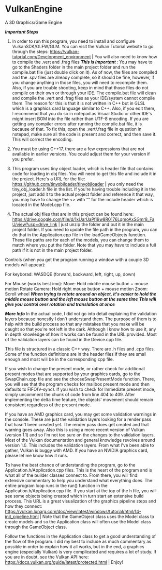 # VulkanEngine
 A 3D Graphics/Game Engine

***Important Steps***
 1. In order to run this program, you need to install and configure VulkanSDK/GLFW/GLM. You can visit the Vulkan Tutorial website to go through the steps: https://vulkan-tutorial.com/Development_environment | You will also need to know how to compile the .vert and .frag files ***This is Important*** : You may have to go to the Shaders folder in the main project folder and run the compile.bat file (just double click on it). As of now, the files are compiled and the .spv files are already complete, so it should be fine, however, if you change anything in those files, you will need to recompile them. Also, if you are trouble shooting, keep in mind that those files do not compile on their own or through your IDE. The compile.bat file will clean and compile the .vert and .frag files as your IDE/system cannot compile them. The reason for this is that it is not written in C++ but in GLSL which is a graphics card language similar to C++. Also, if you edit them, I recommend that you do so in notepad as Visual Studio or other IDE's might insert BOM into the file rather than UTF-8 encoding. If you are getting any compiler errors after running the compile.bat file, it is because of that. To fix this, open the .vert/.frag file in question in notepad, make sure all the code is present and correct, and then save it. This will correct the encoding.
 
 2. You must be using C++17, there are a few expressions that are not available in earlier versions. You could adjust them for your version if you prefer. 
 
 3. This program uses tiny object loader, which is header file that contains code for loading in obj files. You will need to get this file and include it in the project. Here's a URL for the file: https://github.com/tinyobjloader/tinyobjloader | you only need the tiny_obj_loader.h file in the list. If you're having trouble including it in the project, just add it to the actual project folder and reference it that way, you may have to change the <> with "" for the include header which is located in the Model.cpp file. 
 
 4. The actual obj files that are in this project can be found here: https://drive.google.com/file/d/1xUarUaPfl9w8R0176LqmoAxSGmr8_FaU/view?usp=drive_link | just unzip the folder and put it in the main project folder. If you need to update the file path in the program, you can do that in the Application.cpp file in the loadGameObjects function. These file paths are for each of the models, you can change them to match where you put the folder. Note that you may have to include a full path if it is not in the main project folder.

 Controls (when you get the program running a window with a couple 3D models will appear):

 For keyborad: WASDQE (forward, backward, left, right, up, down)

 For Mouse (works best imo):
 Move: Hold middle mouse button + mouse motion
 Rotate Camera: Hold right mouse button + mouse motion
 Zoom: Scroll wheel
                        ***When trying to rotate around an object, it's easier to hold the***
                        ***middle mouse button and the left mouse button at the same time***
                        ***This will give you control over rotation and translation at once***
 
 ***More Info***
 In the actual code, I did not go into detail explaining the validation layers because honestly I don't understand them. The purpose of them is to help with the build process so that any mistakes that you make will be caught so that you're not left in the dark. Although I know how to use it, any in depth knowledge of how it works can be found in the URL provided. Most of the validation layers can be found in the Device.cpp file.

 This file is structured in a classic C++ way. There are .h files and .cpp files. Some of the function definitions are in the header files if they are small enough and most will be in the corresponding cpp file.

 If you wish to change the present mode, or rather check for additional present modes that are supported by your graphics cards, go to the SwapChain.cpp file and see the chooseSwapPresentMode function. There, you will see that the program checks for mailbox present mode and then defaults to FIFO(V-sync). If you wish to check for Immediate present mode, simply uncomment the chunk of code from line 404 to 409. After implementing the delta time feature, the objects' movement should remain consistent regardless of the present mode.

 If you have an AMD graphics card, you may get some validation warnings in the console. These are just the validation layers looking for a render pass that hasn't been created yet. The render pass does get created and that warning goes away. Also this is using a more recent version of Vulkan (version 1.1) and so I'm not too sure on the changes to the validation layers. Most of the Vulkan documentation and general knowledge revolves around version 1.0. This includes the validation layers. From what I've been able to gather, Vulkan is  buggy with AMD. If you have an NVIDIA graphics card, please let me know how it runs.

To have the best chance of understanding the program, go to the Application.h/Application.cpp files. This is the heart of the program and is what all of the builder classes connect to. From there, you will find extensive commentary to help you understand what everything does. The entire program loop runs in the run() function in the Application.h/Application.cpp file. If you start at the top of the h file, you will see some objects being created which in turn start an extensive build process. This URL is a great visualization of the graphics pipeline steps and how they connect: https://vulkan.lunarg.com/doc/view/latest/windows/tutorial/html/14-init_pipeline.html | Note that the GameObject class uses the Model class to create models and so the Application class will often use the Model class through the GameObject class.

Follow the functions in the Application class to get a good understanding of the flow of the program. I did my best to include as much commentary as possible in order to explain how it all works, but in the end, a graphics engine (especially Vulkan) is very complicated and requires a lot of study. If you are in doubt, see the Vulkan API here: https://docs.vulkan.org/guide/latest/protected.html | Enjoy!
